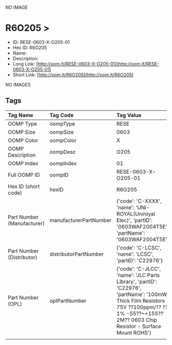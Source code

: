 


  
NO IMAGE  
# R6O205 > 

- ID: RESE-0603-X-O205-01
- Hex ID: R6O205
- Name: 
- Description: 
- Long Link: [http://oom.lt/RESE-0603-X-O205-01](http://oom.lt/RESE-0603-X-O205-01)
- Short Link: [http://oom.lt/R6O205](http://oom.lt/R6O205)
  
NO IMAGES  
## Tags
  

|Tag Name|Tag Code|Tag Value|
| :--- | :--- | :--- |
|OOMP Type|oompType|RESE|
|OOMP Size|oompSize|0603|
|OOMP Color|oompColor|X|
|OOMP Description|oompDesc|O205|
|OOMP Index|oompIndex|01|
|Full OOMP ID|oompID|RESE-0603-X-O205-01|
|Hex ID (short code)|hexID|R6O205|
|Part Number (Manufacturer)|manufacturerPartNumber|{'code': 'C-XXXX', 'name': 'UNI-ROYAL(Uniroyal Elec)', 'partID': '0603WAF2004T5E', 'partName': '0603WAF2004T5E'}|
|Part Number (Distributor)|distributorPartNumber|{'code': 'C-LCSC', 'name': 'LCSC', 'partID': 'C22976'}|
|Part Number (OPL)|oplPartNumber|{'code': 'C-JLCC', 'name': 'JLC Parts Library', 'partID': 'C22976', 'partName': '100mW Thick Film Resistors 75V ??100ppm/?? ??1% -55??~+155?? 2M?? 0603  Chip Resistor - Surface Mount ROHS'}|
||||
